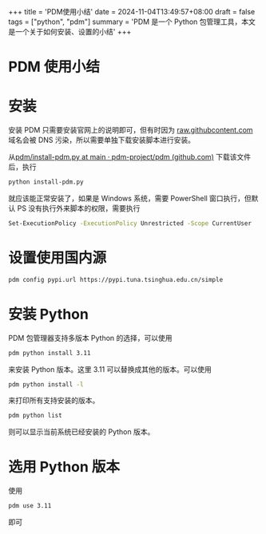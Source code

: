 +++
title = 'PDM使用小结'
date = 2024-11-04T13:49:57+08:00
draft = false
tags = ["python", "pdm"]
summary = 'PDM 是一个 Python 包管理工具，本文是一个关于如何安装、设置的小结'
+++

# PDM 使用小结

# 安装

安装 PDM 只需要安装官网上的说明即可，但有时因为 [raw.githubcontent.com](https://raw.githubcontent.com/) 域名会被 DNS 污染，所以需要单独下载安装脚本进行安装。

从[pdm/install-pdm.py at main · pdm-project/pdm (github.com)](https://github.com/pdm-project/pdm/blob/main/install-pdm.py) 下载该文件后，执行

```bash
python install-pdm.py
```

就应该能正常安装了，如果是 Windows 系统，需要 PowerShell 窗口执行，但默认 PS 没有执行外来脚本的权限，需要执行

```bash
Set-ExecutionPolicy -ExecutionPolicy Unrestricted -Scope CurrentUser
```

# 设置使用国内源

```bash
pdm config pypi.url https://pypi.tuna.tsinghua.edu.cn/simple
```

# 安装 Python

PDM 包管理器支持多版本 Python 的选择，可以使用

```bash
pdm python install 3.11
```

来安装 Python 版本。这里 3.11 可以替换成其他的版本。可以使用

```bash
pdm python install -l
```

来打印所有支持安装的版本。

```bash
pdm python list
```

则可以显示当前系统已经安装的 Python 版本。

# 选用 Python 版本

使用

```bash
pdm use 3.11
```

即可
